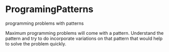 # ProgramingPatterns
programming problems with patterns

Maximum programming problems will come with a pattern. Understand the pattern and try to do incorporate variations on that pattern that would help to solve the problem quickly.
